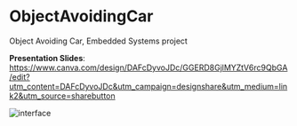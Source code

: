 # ObjectAvoidingCar
Object Avoiding Car, Embedded Systems project 

**Presentation Slides**: https://www.canva.com/design/DAFcDyvoJDc/GGERD8GjlMYZtV6rc9QbGA/edit?utm_content=DAFcDyvoJDc&utm_campaign=designshare&utm_medium=link2&utm_source=sharebutton

![interface](images/app_interface.jpeg "App interface")
